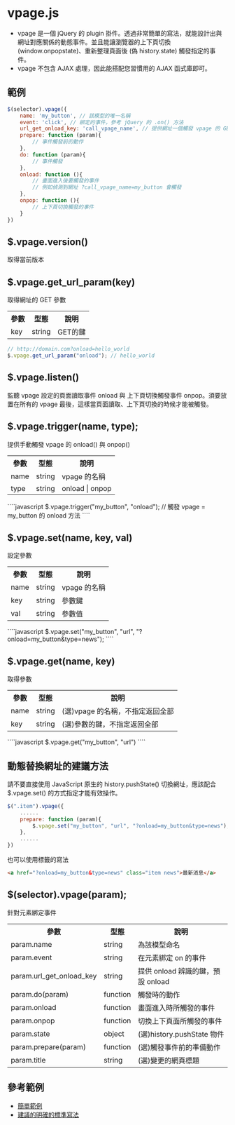 # vpage.js 
- vpage 是一個 jQuery 的 plugin 掛件。透過非常簡單的寫法，就能設計出與網址對應關係的動態事件。並且能讓瀏覽器的上下頁切換(window.onpopstate)、重新整理頁面後 (偽 history.state) 觸發指定的事件。
- vpage 不包含 AJAX 處理，因此能搭配您習慣用的 AJAX 函式庫即可。

## 範例
````javascript
$(selector).vpage({
    name: 'my_button', // 該模型的唯一名稱
    event: 'click', // 綁定的事件，參考 jQuery 的 .on() 方法
    url_get_onload_key: 'call_vpage_name', // 提供網址一個觸發 vpage 的 GET 參數鍵如 ?call_vpage_name=my_button
    prepare: function (param){
        // 事件觸發前的動作
    },
    do: function (param){
        // 事件觸發
    },
    onload: function (){
        // 畫面進入後要觸發的事件
        // 例如偵測到網址 ?call_vpage_name=my_button 會觸發
    },
    onpop: function (){
        // 上下頁切換觸發的事件
    }
})
````

## $.vpage.version()
取得當前版本

## $.vpage.get_url_param(key)
取得網址的 GET 參數     
<table>
    <tr>
        <th>參數</th>
        <th>型態</th>
        <th>說明</th>
    </tr>
    <tr>
        <td>key</td>
        <td>string</td>
        <td>GET的鍵  </td>
    </tr>
</table>

````javascript
// http://domain.com?onload=hello_world
$.vpage.get_url_param("onload"); // hello_world
````

## $.vpage.listen()  
監聽 vpage 設定的頁面讀取事件 onload 與 上下頁切換觸發事件 onpop。須要放置在所有的 vpage   最後，這樣當頁面讀取、上下頁切換的時候才能被觸發。  

## $.vpage.trigger(name, type);  
提供手動觸發 vpage 的 onload() 與 onpop()    
<table>
    <tr>
        <th>參數</th>
        <th>型態</th>
        <th>說明</th>
    </tr>
    <tr>
        <td>name</td>
        <td>string</td>
        <td>vpage 的名稱</td>
    </tr>
    <tr>
        <td>type</td>
        <td>string</td>
        <td>onload | onpop  </td>
    </tr>
</table>
````javascript
$.vpage.trigger("my_button", "onload"); // 觸發 vpage = my_button 的 onload 方法
````

## $.vpage.set(name, key, val)  
設定參數  
<table>
    <tr>
        <th>參數</th>
        <th>型態</th>
        <th>說明</th>
    </tr>
    <tr>
        <td>name</td>
        <td>string</td>
        <td>vpage 的名稱</td>
    </tr>
    <tr>
        <td>key</td>
        <td>string</td>
        <td>參數鍵</td>
    </tr>
    <tr>
        <td>val</td>
        <td>string</td>
        <td>參數值</td>
    </tr>
</table>
````javascript
$.vpage.set("my_button", "url", "?onload=my_button&type=news");
````

## $.vpage.get(name, key)  
取得參數  
<table>
    <tr>
        <th>參數</th>
        <th>型態</th>
        <th>說明</th>
    </tr>
    <tr>
        <td>name</td>
        <td>string</td>
        <td>(選)vpage 的名稱，不指定返回全部  </td>
    </tr>
    <tr>
        <td>key</td>
        <td>string</td>
        <td>(選)參數的鍵，不指定返回全部  </td>
    </tr>
</table>
````javascript
$.vpage.get("my_button", "url")
````

## 動態替換網址的建議方法
請不要直接使用 JavaScript 原生的 history.pushState() 切換網址，應該配合 $.vpage.set() 的方式指定才能有效操作。
````javascript
$(".item").vpage({
    ......
    prepare: function (param){
        $.vpage.set("my_button", "url", "?onload=my_button&type=news");
    },
    ......
})
````
    
也可以使用標籤的寫法
````html
<a href="?onload=my_button&type=news" class="item news">最新消息</a>
````

## $(selector).vpage(param);
針對元素綁定事件
<table>
    <tr>
        <th>參數</th>
        <th>型態</th>
        <th>說明</th>
    </tr>
    <tr>
        <td>param.name</td>
        <td>string</td>
        <td>為該模型命名</td>
    </tr>
    <tr>
        <td> param.event </td>
        <td> string </td>
        <td> 在元素綁定 on 的事件   </td>
    </tr>
    <tr>
        <td> param.url_get_onload_key </td>
        <td> string </td>
        <td> 提供 onload 辨識的鍵，預設 onload  </td>
    </tr>
    <tr>
        <td> param.do(param) </td>
        <td> function </td>
        <td> 觸發時的動作 </td>
    </tr>
    <tr>
        <td> param.onload </td>
        <td> function </td>
        <td> 畫面進入時所觸發的事件 </td>
    </tr>
    <tr>
        <td> param.onpop </td>
        <td> function </td>
        <td> 切換上下頁面所觸發的事件 </td>
    </tr>
    <tr>
        <td> param.state </td>
        <td> object </td>
        <td> (選)history.pushState 物件      </td>
    </tr>
    <tr>
        <td> param.prepare(param) </td>
        <td> function </td>
        <td> (選)觸發事件前的準備動作   </td>
    </tr>
    <tr>
        <td> param.title </td>
        <td> string </td>
        <td> (選)變更的網頁標題   </td>
    </tr>
</table>


## 參考範例
- [簡單範例](http://creation.kiiuo.com/vpage/Demo/simple.html)  
- [建議的明確的標準寫法](http://creation.kiiuo.com/vpage/Demo/standard.html)  
